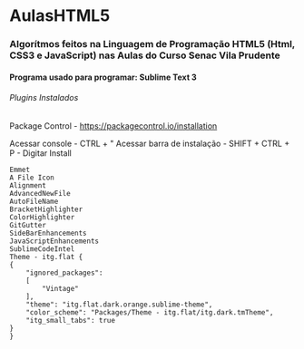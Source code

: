 # AulasHTML5
### Algorítmos feitos na Linguagem de Programação HTML5 (Html, CSS3 e JavaScript) nas Aulas do Curso Senac Vila Prudente 
  
  
#### Programa usado para programar: Sublime Text 3
###### Plugins Instalados

Package Control - https://packagecontrol.io/installation

Acessar console - CTRL + "
Acessar barra de instalação - SHIFT + CTRL + P - Digitar Install

```
Emmet
A File Icon
Alignment
AdvancedNewFile
AutoFileName
BracketHighlighter
ColorHighlighter
GitGutter
SideBarEnhancements
JavaScriptEnhancements
SublimeCodeIntel
Theme - itg.flat {
{
	"ignored_packages":
	[
		"Vintage"
	],
	"theme": "itg.flat.dark.orange.sublime-theme",
	"color_scheme": "Packages/Theme - itg.flat/itg.dark.tmTheme",
	"itg_small_tabs": true
}
}
```
